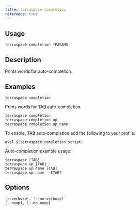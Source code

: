 ```yaml
---
title: terraspace completion
reference: true
---
```


## Usage

    terraspace completion *PARAMS

## Description

Prints words for auto-completion.

## Examples

    terraspace completion

Prints words for TAB auto-completion.

    terraspace completion
    terraspace completion up
    terraspace completion up name

To enable, TAB auto-completion add the following to your profile:

    eval $(terraspace completion_script)

Auto-completion example usage:

    terraspace [TAB]
    terraspace up [TAB]
    terraspace up name [TAB]
    terraspace up name --[TAB]


## Options

```
[--verbose], [--no-verbose]  
[--noop], [--no-noop]        
```

